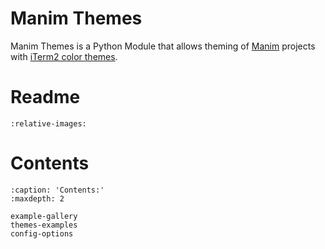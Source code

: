 # Manim Themes

Manim Themes is a Python Module that allows theming of [Manim](https://www.manim.community) projects with [iTerm2 color themes](https://iterm2colorschemes.com).


# Readme

```{include} ../../README.md
:relative-images:
```

# Contents
```{toctree}
:caption: 'Contents:'
:maxdepth: 2

example-gallery
themes-examples
config-options
```
